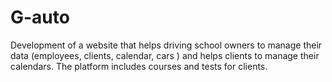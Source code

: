 # G-auto
Development of a website that helps driving school owners to manage their data (employees, clients, calendar, cars ) and helps clients to manage their calendars. The platform includes courses and tests for clients.
